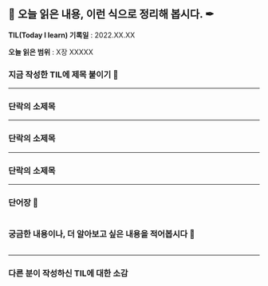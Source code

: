 ## 📕 오늘 읽은 내용, 이런 식으로 정리해 봅시다. ✒

**TIL(Today I learn) 기록일** : 2022.XX.XX

**오늘 읽은 범위** : X장 XXXXX

### 지금 작성한 TIL에 제목 붙이기 📑

---

### 단락의 소제목

---

### 단락의 소제목

---

### 단락의 소제목

---

### 단어장 🔖
```
```

### 궁금한 내용이나, 더 알아보고 싶은 내용을 적어봅시다 🤔
```
```
---

### 다른 분이 작성하신 TIL에 대한 소감


